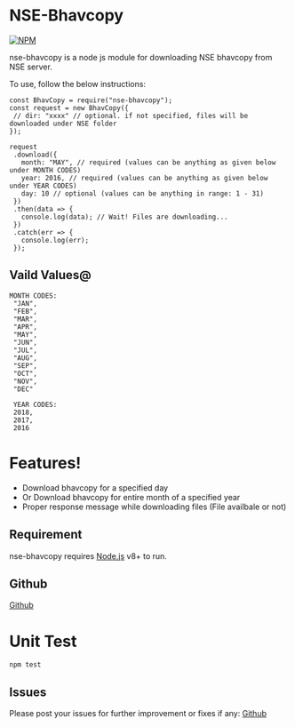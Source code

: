 # NSE-Bhavcopy

[![NPM](https://nodei.co/npm/nse-bhavcopy.png??downloads=true&downloadRank=true&stars=true)](https://nodei.co/npm/nse-bhavcopy/)

nse-bhavcopy is a node js module for downloading NSE bhavcopy from NSE server.

To use, follow the below instructions:

 ```
 const BhavCopy = require("nse-bhavcopy");
const request = new BhavCopy({
  // dir: "xxxx" // optional. if not specified, files will be downloaded under NSE folder
});

request
  .download({
    month: "MAY", // required (values can be anything as given below under MONTH CODES)
    year: 2016, // required (values can be anything as given below under YEAR CODES)
    day: 10 // optional (values can be anything in range: 1 - 31)
  })
  .then(data => {
    console.log(data); // Wait! Files are downloading...
  })
  .catch(err => {
    console.log(err);
  });
 ```
 ## Vaild Values@
 ```
 MONTH CODES: 
  "JAN",
  "FEB",
  "MAR",
  "APR",
  "MAY",
  "JUN",
  "JUL",
  "AUG",
  "SEP",
  "OCT",
  "NOV",
  "DEC"

  YEAR CODES: 
  2018,
  2017,
  2016
 ```

# Features!

  - Download bhavcopy for a specified day
  - Or Download bhavcopy for entire month of a specified year
  - Proper response message while downloading files (File availbale or not)

## Requirement

nse-bhavcopy requires [Node.js](https://nodejs.org/) v8+ to run.

## Github
[Github](https://github.com/techyaura/nse-bhavcopy)

# Unit Test
```
npm test
``` 

## Issues
Please post your issues for further improvement or fixes if any: 
[Github](https://github.com/techyaura/nse-bhavcopy/issues/new)
